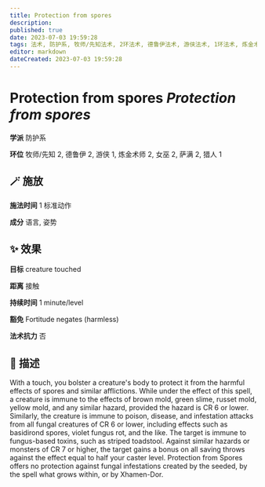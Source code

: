 ```yaml
---
title: Protection from spores
description: 
published: true
date: 2023-07-03 19:59:28
tags: 法术, 防护系, 牧师/先知法术, 2环法术, 德鲁伊法术, 游侠法术, 1环法术, 炼金术师法术, 女巫法术, 萨满法术, 猎人法术
editor: markdown
dateCreated: 2023-07-03 19:59:28
---
```


# **Protection from spores** *Protection from spores*

**学派** 防护系 

**环位** 牧师/先知 2, 德鲁伊 2, 游侠 1, 炼金术师 2, 女巫 2, 萨满 2, 猎人 1

## 🪄 施放

**施法时间** 1 标准动作

**成分** 语言, 姿势

## ✨ 效果 

**目标** creature touched 

**距离** 接触  

**持续时间** 1 minute/level 

**豁免** Fortitude negates (harmless)

**法术抗力** 否

## 📖 描述

With a touch, you bolster a creature's body to protect it from the harmful effects of spores and similar afflictions. While under the effect of this spell, a creature is immune to the effects of brown mold, green slime, russet mold, yellow mold, and any similar hazard, provided the hazard is CR 6 or lower. Similarly, the creature is immune to poison, disease, and infestation attacks from all fungal creatures of CR 6 or lower, including  effects such as basidirond spores, violet fungus rot, and the like. The target is immune to fungus-based toxins, such as striped toadstool. Against similar hazards or monsters of CR 7 or higher, the target gains a bonus on all saving throws against the effect equal to half your caster level. Protection from Spores offers no protection against fungal infestations created by the seeded, by the spell what grows within, or by Xhamen-Dor.
    